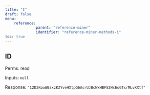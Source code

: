 ```yaml
---
title: "I"
draft: false
menu:
    reference:
              parent: "reference-miner"
              identifier: "reference-miner-methods-i"
toc: true
---
```


## ID

Perms: read

Inputs: `null`

Response: `"12D3KooWGzxzKZYveHXtpG6AsrUJBcWxHBFS2HsEoGTxrMLvKXtf"`
